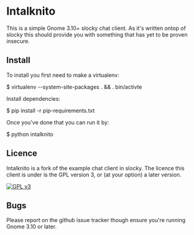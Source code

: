 Intalknito
==========

This is a simple Gnome 3.10+ slocky chat client. As it's written
ontop of slocky this should provide you with something that has yet
to be proven insecure.

Install
-------

To install you first need to make a virtualenv:

   $ virtualenv --system-site-packages . && . bin/activte

Install dependencies:

   $ pip install -r pip-requirements.txt

Once you've done that you can run it by:

   $ python intalknito


Licence
-------

Intalknito is a fork of the example chat client in slocky. The licence this client is under is the GPL version 3,
or (at your option) a later version.

[<img alt="GPL v3" src="https://www.gnu.org/graphics/gplv3-127x51.png">](https://www.gnu.org/licenses/gpl-3.0.html)

Bugs
----

Please report on the github issue tracker though ensure you're running Gnome 3.10 or later.